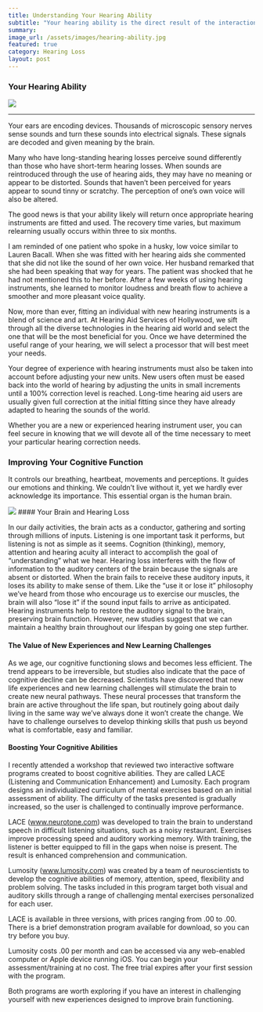 ```yaml
---
title: Understanding Your Hearing Ability
subtitle: "Your hearing ability is the direct result of the interaction between two systems: the ears and the brain."
summary: 
image_url: /assets/images/hearing-ability.jpg
featured: true
category: Hearing Loss
layout: post
---
```

### Your Hearing Ability

<img class="col-8 mx-auto d-block" src="{{'assets/images/hearing-ability.jpg' | relative_url }}">

---

Your ears are encoding devices. Thousands of microscopic sensory nerves sense sounds and turn these sounds into electrical signals. These signals are decoded and given meaning by the brain.

Many who have long-standing hearing losses perceive sound differently than those who have short-term hearing losses. When sounds are reintroduced through the use of hearing aids, they may have no meaning or appear to be distorted. Sounds that haven’t been perceived for years appear to sound tinny or scratchy. The perception of one’s own voice will also be altered.

The good news is that your ability likely will return once appropriate hearing instruments are fitted and used. The recovery time varies, but maximum relearning usually occurs within three to six months.

I am reminded of one patient who spoke in a husky, low voice similar to Lauren Bacall. When she was fitted with her hearing aids she commented that she did not like the sound of her own voice. Her husband remarked that she had been speaking that way for years. The patient was shocked that he had not mentioned this to her before. After a few weeks of using hearing instruments, she learned to monitor loudness and breath flow to achieve a smoother and more pleasant voice quality.

Now, more than ever, fitting an individual with new hearing instruments is a blend of science and art. At Hearing Aid Services of Hollywood, we sift through all the diverse technologies in the hearing aid world and select the one that will be the most beneficial for you. Once we have determined the useful range of your hearing, we will select a processor that will best meet your needs.

Your degree of experience with hearing instruments must also be taken into account before adjusting your new units. New users often must be eased back into the world of hearing by adjusting the units in small increments until a 100% correction level is reached. Long-time hearing aid users are usually given full correction at the initial fitting since they have already adapted to hearing the sounds of the world.

Whether you are a new or experienced hearing instrument user, you can feel secure in knowing that we will devote all of the time necessary to meet your particular hearing correction needs.

### Improving Your Cognitive Function

It controls our breathing, heartbeat, movements and perceptions. It guides our emotions and thinking. We couldn’t live without it, yet we hardly ever acknowledge its importance. This essential organ is the human brain.

<img class="col-sm-4 float-left pr-4" src="{{'assets/images/brain.jpg' | relative_url }}">
#### Your Brain and Hearing Loss

In our daily activities, the brain acts as a conductor, gathering and sorting through millions of inputs. Listening is one important task it performs, but listening is not as simple as it seems. Cognition (thinking), memory, attention and hearing acuity all interact to accomplish the goal of “understanding” what we hear. Hearing loss interferes with the flow of information to the auditory centers of the brain because the signals are absent or distorted. When the brain fails to receive these auditory inputs, it loses its ability to make sense of them. Like the “use it or lose it” philosophy we’ve heard from those who encourage us to exercise our muscles, the brain will also “lose it” if the sound input fails to arrive as anticipated. Hearing instruments help to restore the auditory signal to the brain, preserving brain function. However, new studies suggest that we can maintain a healthy brain throughout our lifespan by going one step further.

#### The Value of New Experiences and New Learning Challenges

As we age, our cognitive functioning slows and becomes less efficient. The trend appears to be irreversible, but studies also indicate that the pace of cognitive decline can be decreased. Scientists have discovered that new life experiences and new learning challenges will stimulate the brain to create new neural pathways. These neural processes that transform the brain are active throughout the life span, but routinely going about daily living in the same way we’ve always done it won’t create the change. We have to challenge ourselves to develop thinking skills that push us beyond what is comfortable, easy and familiar.

#### Boosting Your Cognitive Abilities

I recently attended a workshop that reviewed two interactive software programs created to boost cognitive abilities. They are called LACE (Listening and Communication Enhancement) and Lumosity. Each program designs an individualized curriculum of mental exercises based on an initial assessment of ability. The difficulty of the tasks presented is gradually increased, so the user is challenged to continually improve performance.

LACE (www.neurotone.com) was developed to train the brain to understand speech in difficult listening situations, such as a noisy restaurant. Exercises improve processing speed and auditory working memory. With training, the listener is better equipped to fill in the gaps when noise is present. The result is enhanced comprehension and communication.

Lumosity (www.lumosity.com) was created by a team of neuroscientists to develop the cognitive abilities of memory, attention, speed, flexibility and problem solving. The tasks included in this program target both visual and auditory skills through a range of challenging mental exercises personalized for each user.

LACE is available in three versions, with prices ranging from .00 to .00. There is a brief demonstration program available for download, so you can try before you buy.

Lumosity costs .00 per month and can be accessed via any web-enabled computer or Apple device running iOS. You can begin your assessment/training at no cost. The free trial expires after your first session with the program.

Both programs are worth exploring if you have an interest in challenging yourself with new experiences designed to improve brain functioning.